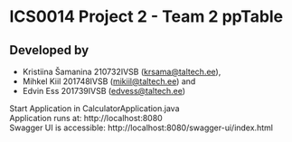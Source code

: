 # ICS0014 Project 2 - Team 2 ppTable
## Developed by 
* Kristiina Šamanina 210732IVSB (krsama@taltech.ee), 
* Mihkel Kiil 201748IVSB (mikiil@taltech.ee) and 
* Edvin Ess 201739IVSB (edvess@taltech.ee)

Start Application in CalculatorApplication.java  
Application runs at: http://localhost:8080  
Swagger UI is accessible: http://localhost:8080/swagger-ui/index.html   
